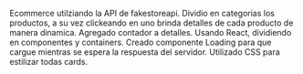 Ecommerce utilziando la API de fakestoreapi. 
Dividio en categorias los productos, a su vez clickeando en uno brinda detalles de cada producto de manera dinamica.
Agregado contador a detalles.
Usando React, dividiendo en componentes y containers.
Creado componente Loading para que cargue mientras se espera la respuesta del servidor.
Utilizado CSS para estilizar todas cards.

